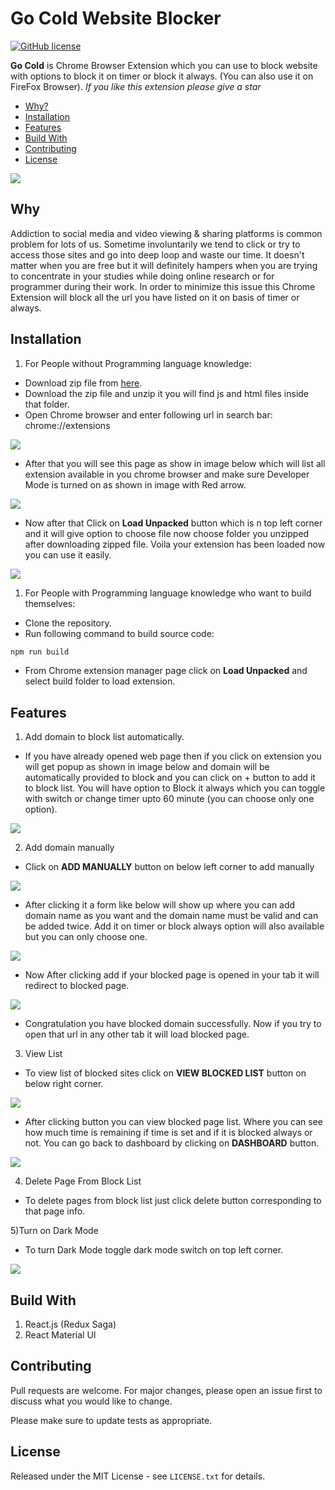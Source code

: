 # Go Cold Website Blocker
[![GitHub license](https://img.shields.io/badge/license-MIT-blue.svg?style=flat)](https://github.com/huchenme/hacker-tab-extension/blob/master/LICENSE)

**Go Cold** is Chrome Browser Extension which you can use to block website with options to block it on timer or block it always. (You can also use it on FireFox Browser).
_If you like this extension please give a star_

* [Why?](#why)
* [Installation](#installation)
* [Features](#features)
* [Build With](#build-with)
* [Contributing](#contributing)
* [License](#license)

<kbd>![](images/demo.gif)</kbd>

## Why
Addiction to social media and video viewing & sharing platforms is common problem for lots of us.
Sometime involuntarily we tend to click or try to access those sites and go into deep loop and waste our time. It doesn't matter when you are free but it will definitely hampers when you are trying to concentrate in your studies while doing online research or for programmer during their work. In order to minimize this issue this Chrome Extension will block all the url you have listed on it on basis of timer or always.

## Installation
1. For People without Programming language knowledge:
* Download zip file from [here](https://github.com/gobeam/go-cold/releases/download/v1.0.0/build.zip).
* Download the zip file and unzip it you will find js and html files inside that folder.
* Open Chrome browser and enter following url in search bar: chrome://extensions

<kbd>![](images/step1.png)</kbd>

* After that you will  see this page as show in image below which will list all extension available in you chrome browser and make sure Developer Mode is turned on as shown in image with Red arrow.

<kbd>![](images/step2.png)</kbd>

* Now after that Click on **Load Unpacked** button which is n top left corner and it will give option to choose file now choose folder you unzipped after downloading zipped file. Voila your extension has been loaded now you can use it easily.

<kbd>![](images/step3.png)</kbd>

1. For People with Programming language knowledge who want to build themselves:
* Clone the repository.
* Run following command to build source code:
```bash
npm run build
```
* From Chrome extension manager page click on **Load Unpacked** and select build folder to load extension.

## Features
1) Add domain to block list automatically.
* If you have already opened web page then if you click on extension you will get popup as shown in image below and domain will be automatically provided to block and you can click on + button to add it to block list. You will have option to Block it always which you can toggle with switch or change timer upto 60 minute (you can choose only one option).

<kbd>![](images/step4.png)</kbd>

2) Add domain manually
* Click on **ADD MANUALLY** button on below left corner to add manually

<kbd>![](images/step5.png)</kbd>

* After clicking it a form like below will show up where you can add domain name as you want and the domain name must be valid and can be added twice. Add it on timer or block always option will also available but you can only choose one.

<kbd>![](images/step6png)</kbd>

* Now After clicking add if your blocked page is opened in your tab it will redirect to blocked page.

<kbd>![](images/step7.png)</kbd>

* Congratulation you have blocked domain successfully. Now if you try to open that url in any other tab it will load blocked page. 

3) View List
* To view list of blocked sites click on **VIEW BLOCKED LIST** button on below right corner.

<kbd>![](images/step8.png)</kbd>

* After clicking button you can view blocked page list. Where you can see how much time is remaining if time is set and if it is blocked always or not. You can go back to dashboard by clicking on **DASHBOARD** button.

<kbd>![](images/step9.png)</kbd>

4) Delete Page From Block List
* To delete pages from block list just click delete button corresponding to that page info.

5)Turn on Dark Mode
* To turn Dark Mode toggle dark mode switch on top left corner.

<kbd>![](images/step10.png)</kbd>

## Build With
1) React.js (Redux Saga)
2) React Material UI

## Contributing
Pull requests are welcome. For major changes, please open an issue first to discuss what you would like to change.

Please make sure to update tests as appropriate.


## License

Released under the MIT License - see `LICENSE.txt` for details.

